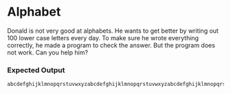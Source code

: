 # Alphabet
Donald is not very good at alphabets. 
He wants to get better by writing out 100 lower case letters every day.
To make sure he wrote everything correctly, he made a program to check the answer.
But the program does not work. Can you help him?
### Expected Output
```
abcdefghijklmnopqrstuvwxyzabcdefghijklmnopqrstuvwxyzabcdefghijklmnopqrstuvwxyzabcdefghijklmnopqrstuv
```
